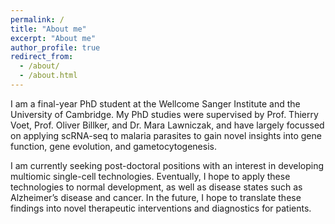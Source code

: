 ```yaml
---
permalink: /
title: "About me"
excerpt: "About me"
author_profile: true
redirect_from: 
  - /about/
  - /about.html
---
```


I am a final-year PhD student at the Wellcome Sanger Institute and the University of Cambridge. My PhD studies were supervised by Prof. Thierry Voet, Prof. Oliver Billker, and Dr. Mara Lawniczak, and have largely focussed on applying scRNA-seq to malaria parasites to gain novel insights into gene function, gene evolution, and gametocytogenesis. 

I am currently seeking post-doctoral positions with an interest in developing multiomic single-cell technologies. Eventually, I hope to apply these technologies to normal development, as well as disease states such as Alzheimer’s disease and cancer. In the future, I hope to translate these findings into novel therapeutic interventions and diagnostics for patients.
